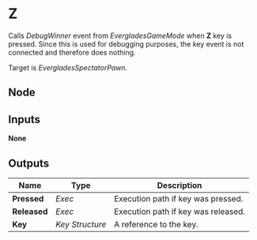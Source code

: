 # Z
Calls *DebugWinner* event from *EvergladesGameMode* when **Z** key is pressed. 
Since this is used for debugging purposes, the key event is not connected and 
therefore does nothing.  

Target is *EvergladesSpectatorPawn*.  

## Node

## Inputs
**None**

## Outputs
|Name           |Type           |Description                        |
|---------------|---------------|-----------------------------------|
|**Pressed**    |*Exec*         |Execution path if key was pressed. |
|**Released**   |*Exec*         |Execution path if key was released.|
|**Key**        |*Key Structure*|A reference to the key.            |
